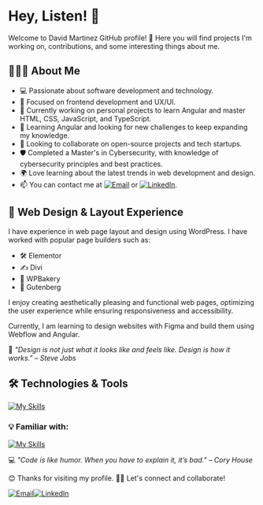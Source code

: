 
<!-- Header Section -->
# Hey, Listen! 📢

<!-- Introduction -->
Welcome to David Martinez GitHub profile! 🚀 Here you will find projects I'm working on, contributions, and some interesting things about me.

<!-- About Me Section -->
## 👨🏻‍💻 About Me
- 💻 Passionate about software development and technology.
- 🎨 Focused on frontend development and UX/UI.
- 🔭 Currently working on personal projects to learn Angular and master HTML, CSS, JavaScript, and TypeScript.
- 🌱 Learning Angular and looking for new challenges to keep expanding my knowledge.
- 👯 Looking to collaborate on open-source projects and tech startups.
- 🛡️ Completed a Master's in Cybersecurity, with knowledge of cybersecurity principles and best practices.
- 🌍 Love learning about the latest trends in web development and design.
- 📫 You can contact me at [![Email](https://img.shields.io/badge/email-grey?style=flat-square&logo=mailboxdotorg&logoColor=white)](mailto:davidmai@hotmail.es)
 or [![LinkedIn](https://img.shields.io/badge/LinkedIn-0077B5?style=flat-square&logo=linkedin&logoColor=white)](https://www.linkedin.com/in/david-martinez-rodríguez-4b3262144/).

<!-- Web Design Experience Section -->
## 🎨 Web Design & Layout Experience
I have experience in web page layout and design using WordPress. I have worked with popular page builders such as:
- 🛠️ Elementor
- ✍️ Divi
- 🔧 WPBakery
- 📝 Gutenberg

I enjoy creating aesthetically pleasing and functional web pages, optimizing the user experience while ensuring responsiveness and accessibility.

Currently, I am learning to design websites with Figma and build them using Webflow and Angular.

🎯 *"Design is not just what it looks like and feels like. Design is how it works." – Steve Jobs*

<!-- Technologies & Tools Section -->
## 🛠️ Technologies & Tools
[![My Skills](https://skillicons.dev/icons?i=wordpress,html,css,js,ts,figma,git,github,angular)](https://skillicons.dev)

<!-- Technologies I am familiar with or I have used -->
### 💡 Familiar with:
[![My Skills](https://skillicons.dev/icons?i=webflow,ps,ae,linux,ubuntu,vscode,arduino,discord,elasticsearch,eclipse,md,nodejs,notion,postman,py,pycharm,raspberrypi,stackoverflow,tailwind)](https://skillicons.dev)

💻 *"Code is like humor. When you have to explain it, it’s bad." – Cory House*

<!-- Footer & contact section -->
😊 Thanks for visiting my profile. 🤝🏻 Let's connect and collaborate! 

[![Email](https://img.shields.io/badge/Email-D14836?style=for-the-badge&logo=gmail&logoColor=white)](mailto:davidmai@hotmail.es)[![LinkedIn](https://img.shields.io/badge/LinkedIn-0077B5?style=for-the-badge&logo=linkedin&logoColor=white)](https://www.linkedin.com/in/david-martinez-rodríguez-4b3262144/)
